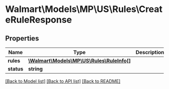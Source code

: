 # Walmart\Models\MP\US\Rules\CreateRuleResponse

## Properties

Name | Type | Description | Notes
------------ | ------------- | ------------- | -------------
**rules** | [**\Walmart\Models\MP\US\Rules\RuleInfo[]**](RuleInfo.md) |  | [optional]
**status** | **string** |  | [optional]


[[Back to Model list]](./) [[Back to API list]](../../../../../README.md#supported-apis) [[Back to README]](../../../../../README.md)
